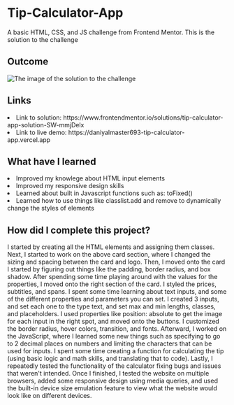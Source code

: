 # Tip-Calculator-App
A basic HTML, CSS, and JS challenge from Frontend Mentor. This is the solution to the challenge

<h2> Outcome </h2>

<img src="https://i.imgur.com/zly0xOx.png" alt="The image of the solution to the challenge">

<h2> Links </h2>

<li> Link to solution: https://www.frontendmentor.io/solutions/tip-calculator-app-solution-SW-mmjDelx </li>
<li> Link to live demo: https://daniyalmaster693-tip-calculator-app.vercel.app </li>

<h2> What have I learned </h2>

<li> Improved my knowlege about HTML input elements </li>
<li> Improved my responsive design skills </li>
<li> Learned about built in Javascript functions such as: toFixed() </li>
<li> Learned how to use things like classlist.add and remove to dynamically change the styles of elements </li>

<h2> How did I complete this project? </h2>

<p> I started by creating all the HTML elements and assigning them classes. Next, I started to work on the above card section, where I changed the sizing and spacing between the card and logo. Then, I moved onto the card I started by figuring out things like the padding, border radius, and box shadow. After spending some time playing around with the values for the properties, I moved onto the right section of the card. I styled the prices, subtitles, and spans. I spent some time learning about text inputs, and some of the different properties and parameters you can set. I created 3 inputs, and set each one to the type text, and set max and min lengths, classes, and placeholders. I used properties like position: absolute to get the image for each input in the right spot, and moved onto the buttons. I customized the border radius, hover colors, transition, and fonts. Afterward, I worked on the JavaScript, where I learned some new things such as specifying to go to 2 decimal places on numbers and limiting the characters that can be used for inputs. I spent some time creating a function for calculating the tip (using basic logic and math skills, and translating that to code). Lastly, I repeatedly tested the functionality of the calculator fixing bugs and issues that weren't intended. Once I finished, I tested the website on multiple browsers, added some responsive design using media queries, and used the built-in device size emulation feature to view what the website would look like on different devices. </p>
